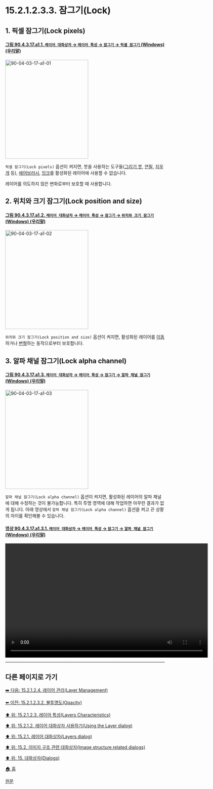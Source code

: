 # 15.2.1.2.3.3. 잠그기(Lock)

<a id="15-02-01-02-03-03-s1"></a>

## 1. 픽셀 잠그기(Lock pixels)

<a id="90-04-03-17-a1-01"></a>

#### [그림 90.4.3.17.a1.1. `레이어 대화상자` → `레이어 특성` → `잠그기` → `픽셀 잠그기` (Windows) (우리말)](./90-04-03-17-lock.md#90-04-03-17-a1-01)
<img width="262" height="312" alt="90-04-03-17-a1-01" src="https://github.com/wonder13662/gimp/assets/15767104/aa92690b-aa94-4941-b2a4-64131e83b6a3" />

`픽셀 잠그기(Lock pixels)` 옵션이 켜지면, 붓을 사용하는 도구들([그리기 붓](./14-03-07-00-paintbrush.md), [연필](./14-03-06-00-pencil.md), [지우개](./14-03-09-00-eraser.md) 등), [에어브러시](./14-03-10-00-airbrush.md), [잉크](./14-03-11-00-ink.md)를 활성화된 레이어에 사용할 수 없습니다.

레이어를 의도하지 않은 변화로부터 보호할 때 사용합니다.

<a id="15-02-01-02-03-03-s2"></a>

## 2. 위치와 크기 잠그기(Lock position and size)

<a id="90-04-03-17-a1-02"></a>

#### [그림 90.4.3.17.a1.2. `레이어 대화상자` → `레이어 특성` → `잠그기` → `위치와 크기 잠그기` (Windows) (우리말)](./90-04-03-17-lock.md#90-04-03-17-a1-02)
<img width="262" height="312" alt="90-04-03-17-a1-02" src="https://github.com/wonder13662/gimp/assets/15767104/2c46f57b-eb56-4321-ae0e-4ef642b7543e" />

`위치와 크기 잠그기(Lock position and size)` 옵션이 켜지면, 활성화된 레이어를 [이동](./14-04-03-00-move.md)하거나 [변형](./14-04-00-transform-tools.md)하는 동작으로부터 보호합니다.

<a id="15-02-01-02-03-03-s3"></a>

## 3. 알파 채널 잠그기(Lock alpha channel)

<a id="90-04-03-17-a1-03"></a>

#### [그림 90.4.3.17.a1.3. `레이어 대화상자` → `레이어 특성` → `잠그기` → `알파 채널 잠그기` (Windows) (우리말)](./90-04-03-17-lock.md#90-04-03-17-a1-03)
<img width="262" height="312" alt="90-04-03-17-a1-03" src="https://github.com/wonder13662/gimp/assets/15767104/3ea82cc3-007d-4b0b-a492-0dbac378e37a" />

`알파 채널 잠그기(Lock alpha channel)` 옵션이 켜지면, 활성화된 레이어의 알파 채널에 대해 수정하는 것이 불가능합니다. 특히 투명 영역에 대해 작업하면 아무런 결과가 없게 됩니다. 아래 영상에서 `알파 채널 잠그기(Lock alpha channel)` 옵션을 켜고 끈 상황의 차이를 확인해볼 수 있습니다.

<a id="90-04-03-17-a1-03-01"></a>

#### [영상 90.4.3.17.a1.3.1. `레이어 대화상자` → `레이어 특성` → `잠그기` → `알파 채널 잠그기` (Windows) (우리말)](./90-04-03-17-lock.md#90-04-03-17-a1-03-01)
<video controls="controls" width="640" height="360" src="https://github.com/wonder13662/gimp/assets/15767104/49f13d87-993d-483c-a5bc-cb0c990e8fae"></video>

***

## 다른 페이지로 가기

[➡️ 다음: 15.2.1.2.4. 레이어 관리(Layer Management)](./15-02-01-02-04-00-layer_management.md)

[⬅️ 이전: 15.2.1.2.3.2. 불투명도(Opacity)](./15-02-01-02-03-02-opacity.md)

[⬆️ 위: 15.2.1.2.3. 레이어 특성(Layers Characteristics)](./15-02-01-02-03-00-layers_characteristics.md)

[⬆️ 위: 15.2.1.2. 레이어 대화상자 사용하기(Using the Layer dialog)](./15-02-01-02-00-using_the_layer_dialog.md)

[⬆️ 위: 15.2.1. 레이어 대화상자(Layers dialog)](./15-02-01-00-layers-dialog.md)

[⬆️ 위: 15.2. 이미지 구조 관련 대화상자(Image structure related dialogs)](./15-02-00-image-structure-related-dialogs.md)

[⬆️ 위: 15. 대화상자(Dialogs)](./15-00-dialogs.md)

[🏠 홈](./00-home.md)

[원문](https://docs.gimp.org/2.10/ko/gimp-dialogs-structure.html#gimp-layer-characteristics)